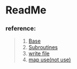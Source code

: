 # ReadMe
### reference:
> 1. [Base](http://ind.ntou.edu.tw/~dada/cgi/Perlsynx.htm)
> 2. [Subroutines](http://pydoing.blogspot.tw/2013/01/Perl-Subroutine.html)
> 3. [write file](http://perlmaven.com/writing-to-files-with-perl)
> 3. [map use(not use)](http://tw.perlmaven.com/transforming-a-perl-array-using-map)
